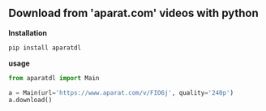 ## Download from 'aparat.com' videos with python


**Installation**
```python
pip install aparatdl
```

**usage**

```python
from aparatdl import Main

a = Main(url='https://www.aparat.com/v/FIO6j', quality='240p')
a.download()
```
